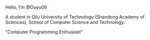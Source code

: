Hello, I’m @Duyu09

A student in Qilu University of Technology (Shandong Academy of Sciences), School of Computer Science and Technology.

"Computer Programming Enthusiast"
